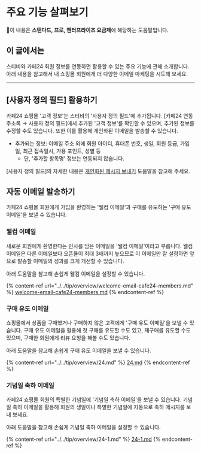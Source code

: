 # 주요 기능 살펴보기

💬이 내용은 **스탠다드, 프로, 엔터프라이즈 요금제**에 해당하는 도움말입니다.

## 이 글에서는 <a href="#h_01hrpa0pkny8acjcwwwe4fhzcv" id="h_01hrpa0pkny8acjcwwwe4fhzcv"></a>

스티비와 카페24 회원 정보를 연동하면 활용할 수 있는 주요 기능에 관해 소개합니다. 아래 내용을 참고해서 내 쇼핑몰 회원에게 더 다양한 이메일 마케팅을 시도해 보세요.

***

## \[사용자 정의 필드] 활용하기 <a href="#h_01hrpa0pkny8acjcwwwe4fhzcv" id="h_01hrpa0pkny8acjcwwwe4fhzcv"></a>

카페24 쇼핑몰 '고객 정보'는 스티비의 '사용자 정의 필드'에 추가됩니다. \[카페24 연동 주소록 → 사용자 정의 필드]에서 추가된 '고객 정보'를 확인할 수 있으며, 추가된 정보를 수정할 수도 있습니다. 또한 이를 활용해 개인화된 이메일을 발송할 수 있습니다.

* 추가되는 정보: 이메일 주소 외에 회원 아이디,  휴대폰 번호, 생일, 회원 등급, 가입일, 최근 접속일시, 가용 포인트, 성별 등
  * 단, '추가할 항목명' 정보는 연동되지 않습니다.

\[사용자 정의 필드]의 자세한 내용은 [개인화된 메시지 보내기](../../email/edit/personalized-merge.md) 도움말을 참고해 주세요.&#x20;



## 자동 이메일 발송하기 <a href="#h_01hrpa0pkny8acjcwwwe4fhzcv" id="h_01hrpa0pkny8acjcwwwe4fhzcv"></a>

카페24 쇼핑몰 회원에게 가입을 환영하는 '웰컴 이메일'과 구매를 유도하는 '구매 유도 이메일'을 보낼 수 있습니다.&#x20;

### 웰컴 이메일

새로운 회원에게 환영한다는 인사를 담은 이메일을 '웰컴 이메일'이라고 부릅니다. 웰컴 이메일은 다른 이메일보다 오픈율이 최대 3배까지 높으므로 이 이메일만 잘 설정하면 앞으로 발송할 이메일의 성과를 크게 개선할 수 있습니다.

아래 도움말을 참고해 손쉽게 웰컴 이메일을 설정할 수 있습니다.

{% content-ref url="../../tip/overview/welcome-email-cafe24-members.md" %}
[welcome-email-cafe24-members.md](../../tip/overview/welcome-email-cafe24-members.md)
{% endcontent-ref %}

### 구매 유도 이메일

쇼핑몰에서 상품을 구매했거나 구매하지 않은 고객에게 '구매 유도 이메일'을 보낼 수 있습니다. 구매 유도 이메일을 활용해 첫 구매를 유도할 수도 있고, 재구매를 유도할 수도 있으며, 구매한 회원에게 리뷰 요청을 해볼 수도 있습니다.

아래 도움말을 참고해 손쉽게 구매 유도 이메일을 보낼 수 있습니다.

{% content-ref url="../../tip/overview/24.md" %}
[24.md](../../tip/overview/24.md)
{% endcontent-ref %}

### 기념일 축하 이메일

카페24 쇼핑몰 회원의 특별한 기념일에 '기념일 축하 이메일'을 보낼 수 있습니다. 기념일 축하 이메일을 활용해 회원의 생일이나 특별한 기념일에 자동으로 축하 메시지를 보내 보세요.

아래 도움말을 참고해 손쉽게 기념일 축하 이메일을 설정할 수 있습니다.

{% content-ref url="../../tip/overview/24-1.md" %}
[24-1.md](../../tip/overview/24-1.md)
{% endcontent-ref %}

